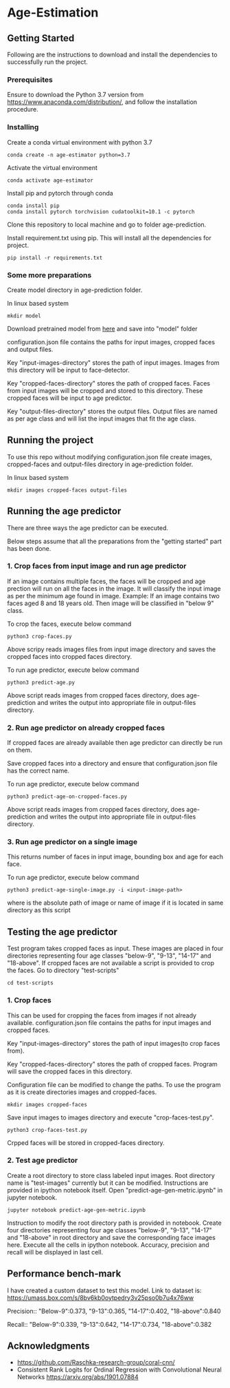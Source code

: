 # Age-Estimation

## Getting Started

Following are the instructions to download and install the dependencies to successfully run the project.

### Prerequisites
Ensure to download the Python 3.7 version from https://www.anaconda.com/distribution/, and follow the installation procedure.

### Installing

Create a conda virtual environment with python 3.7

```
conda create -n age-estimator python=3.7
```

Activate the virtual environment

```
conda activate age-estimator
```

Install pip and pytorch through conda

```
conda install pip
conda install pytorch torchvision cudatoolkit=10.1 -c pytorch
```
Clone this repository to local machine and go to folder age-prediction.

Install requirement.txt using pip. This will install all the dependencies for project.

```
pip install -r requirements.txt
```
### Some more preparations

Create model directory in age-prediction folder.

In linux based system

```
mkdir model
```
Download pretrained model from <a href="https://drive.google.com/open?id=104wwZcCl9Z3Nvq5NfxQoX7XyJHa3c95J">here</a>
and save into "model" folder

configuration.json file contains the paths for input images, cropped faces and output files.

Key "input-images-directory" stores the path of input images. Images from this directory will be input to face-detector.

Key "cropped-faces-directory" stores the path of cropped faces. Faces from input images will be cropped and stored to this directory.
These cropped faces will be input to age predictor.

Key "output-files-directory" stores the output files. Output files are named as per age class and will list the input images that fit the age class.  
## Running the project

To use this repo without modifying configuration.json file create images, cropped-faces and output-files directory in age-prediction folder.

In linux based system

```
mkdir images cropped-faces output-files
```

## Running the age predictor
There are three ways the age predictor can be executed.

Below steps assume that all the preparations from the "getting started" part has been done.

### 1. Crop faces from input image and run age predictor
If an image contains multiple faces, the faces will be cropped and age prection will run on all the faces in the image. It will classify the
input image as per the minimum age found in image. Example: If an image contains two faces aged 8 and 18 years old. Then image will be classified in
"below 9" class.

To crop the faces, execute below command
```
python3 crop-faces.py
```
Above scripy reads images files from input image directory and saves the cropped faces into cropped faces directory.

To run age predictor, execute below command
```
python3 predict-age.py
```
Above script reads images from cropped faces directory, does age-prediction and writes the output into appropriate file in output-files directory.

### 2. Run age predictor on already cropped faces

If cropped faces are already available then age predictor can directly be run on them. 

Save cropped faces into a directory and ensure that configuration.json file has the correct name.

To run age predictor, execute below command
```
python3 predict-age-on-cropped-faces.py
```
Above script reads images from cropped faces directory, does age-prediction and writes the output into appropriate file in output-files directory.

### 3. Run age predictor on a single image
This returns number of faces in input image, bounding box and age for each face.

To run age predictor, execute below command
```
python3 predict-age-single-image.py -i <input-image-path>
```
where <image-path> is the absolute path of image or name of image if it is located in same directory as this script
  
## Testing the age predictor
Test program takes cropped faces as input. These images are placed in four directories representing four age classes "below-9", "9-13", "14-17" and "18-above". If cropped faces are not available a script is provided to crop the faces.
Go to directory "test-scripts"
```
cd test-scripts
```
### 1. Crop faces
This can be used for cropping the faces from images if not already available.
configuration.json file contains the paths for input images and cropped faces.

Key "input-images-directory" stores the path of input images(to crop faces from).

Key "cropped-faces-directory" stores the path of cropped faces. Program will save the cropped faces in this directory.

Configuration file can be modified to change the paths. To use the program as it is create directories images and cropped-faces.
```
mkdir images cropped-faces
```
Save input images to images directory and execute "crop-faces-test.py".
```
python3 crop-faces-test.py
```
Crpped faces will be stored in cropped-faces directory.

### 2. Test age predictor
Create a root directory to store class labeled input images. Root directory name is "test-images" currently but it can be modified. Instructions are provided in ipython notebook itself.
Open "predict-age-gen-metric.ipynb" in jupyter notebook.
```
jupyter notebook predict-age-gen-metric.ipynb
```
Instruction to modify the root directory path is provided in notebook. Create four directories representing four age classes "below-9", "9-13", "14-17" and "18-above" in root directory and save the corresponding face images here. Execute all the cells in ipython notebook. Accuracy, precision and recall will be displayed in last cell.

## Performance bench-mark
I have created a custom dataset to test this model. Link to dataset is: https://umass.box.com/s/8bv6kb0oytpedry3v25pso0b7u4x76ww

Precision:: "Below-9":0.373,	"9-13":0.365,	"14-17":0.402,	"18-above":0.840

Recall::	"Below-9":0.339,	"9-13":0.642,	"14-17":0.734,	"18-above":0.382


## Acknowledgments

* https://github.com/Raschka-research-group/coral-cnn/
* Consistent Rank Logits for Ordinal Regression with Convolutional Neural Networks https://arxiv.org/abs/1901.07884

